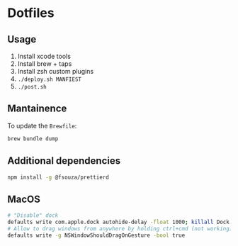 # Dotfiles

## Usage

1. Install xcode tools
2. Install brew + taps
3. Install zsh custom plugins
4. `./deploy.sh MANFIEST`
5. `./post.sh`

## Mantainence

To update the `Brewfile`:

```bash
brew bundle dump
```

## Additional dependencies

```bash
npm install -g @fsouza/prettierd
```

## MacOS

```bash
# "Disable" dock
defaults write com.apple.dock autohide-delay -float 1000; killall Dock
# Allow to drag windows from anywhere by holding ctrl+cmd (not working)
defaults write -g NSWindowShouldDragOnGesture -bool true
```
